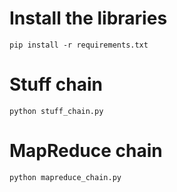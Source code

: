 # Install the libraries
`pip install -r requirements.txt`

# Stuff chain
`python stuff_chain.py`

# MapReduce chain
`python mapreduce_chain.py`
